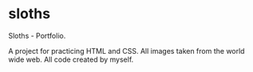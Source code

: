 # sloths

Sloths - Portfolio.

A project for practicing HTML and CSS. All images taken from the world wide web. All code created by myself.
